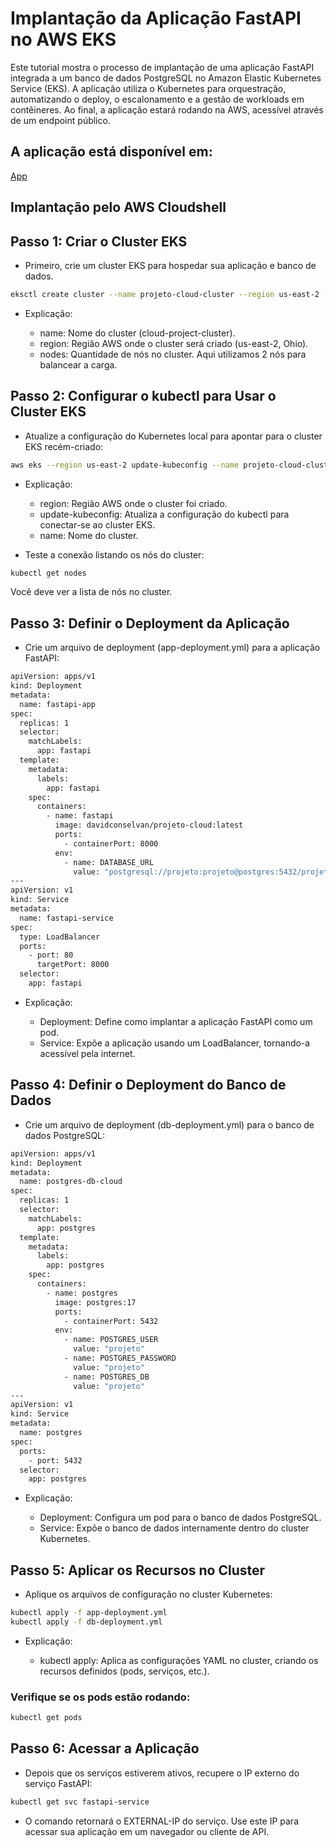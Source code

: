 # Implantação da Aplicação FastAPI no AWS EKS

Este tutorial mostra o processo de implantação de uma aplicação FastAPI integrada a um banco de dados PostgreSQL no Amazon Elastic Kubernetes Service (EKS). A aplicação utiliza o Kubernetes para orquestração, automatizando o deploy, o escalonamento e a gestão de workloads em contêineres. Ao final, a aplicação estará rodando na AWS, acessível através de um endpoint público.

## A aplicação está disponível em:
[App](http://ab4f4cec60b844f04afec87e03a9d22b-553677351.us-east-2.elb.amazonaws.com/docs#)

## Implantação pelo AWS Cloudshell

## Passo 1: Criar o Cluster EKS

- Primeiro, crie um cluster EKS para hospedar sua aplicação e banco de dados.

```bash
eksctl create cluster --name projeto-cloud-cluster --region us-east-2 --nodes 2
```

- Explicação:

    - name: Nome do cluster (cloud-project-cluster).
    - region: Região AWS onde o cluster será criado (us-east-2, Ohio).
    - nodes: Quantidade de nós no cluster. Aqui utilizamos 2 nós para balancear a carga.

## Passo 2: Configurar o kubectl para Usar o Cluster EKS


- Atualize a configuração do Kubernetes local para apontar para o cluster EKS recém-criado:

```bash
aws eks --region us-east-2 update-kubeconfig --name projeto-cloud-cluster
```

- Explicação:

    - region: Região AWS onde o cluster foi criado.
    - update-kubeconfig: Atualiza a configuração do kubectl para conectar-se ao cluster EKS.
    - name: Nome do cluster. 


- Teste a conexão listando os nós do cluster:

```bash
kubectl get nodes
```

Você deve ver a lista de nós no cluster.

## Passo 3: Definir o Deployment da Aplicação
- Crie um arquivo de deployment (app-deployment.yml) para a aplicação FastAPI:

```bash
apiVersion: apps/v1
kind: Deployment
metadata:
  name: fastapi-app
spec:
  replicas: 1
  selector:
    matchLabels:
      app: fastapi
  template:
    metadata:
      labels:
        app: fastapi
    spec:
      containers:
        - name: fastapi
          image: davidconselvan/projeto-cloud:latest
          ports:
            - containerPort: 8000
          env:
            - name: DATABASE_URL
              value: "postgresql://projeto:projeto@postgres:5432/projeto"
---
apiVersion: v1
kind: Service
metadata:
  name: fastapi-service
spec:
  type: LoadBalancer
  ports:
    - port: 80
      targetPort: 8000
  selector:
    app: fastapi
```

- Explicação:

    - Deployment: Define como implantar a aplicação FastAPI como um pod.
    - Service: Expõe a aplicação usando um LoadBalancer, tornando-a acessível pela internet.


## Passo 4: Definir o Deployment do Banco de Dados
- Crie um arquivo de deployment (db-deployment.yml) para o banco de dados PostgreSQL:

```bash
apiVersion: apps/v1
kind: Deployment
metadata:
  name: postgres-db-cloud
spec:
  replicas: 1
  selector:
    matchLabels:
      app: postgres
  template:
    metadata:
      labels:
        app: postgres
    spec:
      containers:
        - name: postgres
          image: postgres:17
          ports:
            - containerPort: 5432
          env:
            - name: POSTGRES_USER
              value: "projeto"
            - name: POSTGRES_PASSWORD
              value: "projeto"
            - name: POSTGRES_DB
              value: "projeto"
---
apiVersion: v1
kind: Service
metadata:
  name: postgres
spec:
  ports:
    - port: 5432
  selector:
    app: postgres
```

- Explicação:

    - Deployment: Configura um pod para o banco de dados PostgreSQL.
    - Service: Expõe o banco de dados internamente dentro do cluster Kubernetes.

## Passo 5: Aplicar os Recursos no Cluster
- Aplique os arquivos de configuração no cluster Kubernetes:

```bash
kubectl apply -f app-deployment.yml
kubectl apply -f db-deployment.yml
```

- Explicação:

    - kubectl apply: Aplica as configurações YAML no cluster, criando os recursos definidos (pods, serviços, etc.).

### Verifique se os pods estão rodando:

```bash
kubectl get pods
```

## Passo 6: Acessar a Aplicação
- Depois que os serviços estiverem ativos, recupere o IP externo do serviço FastAPI:

```bash
kubectl get svc fastapi-service
```

- O comando retornará o EXTERNAL-IP do serviço. Use este IP para acessar sua aplicação em um navegador ou cliente de API.

